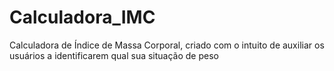 # Calculadora_IMC
Calculadora de Índice de Massa Corporal, criado com o intuito de auxiliar os usuários a identificarem qual sua situação de peso
